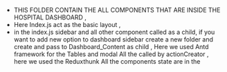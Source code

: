 * THIS FOLDER CONTAIN THE ALL COMPONENTS THAT ARE INSIDE THE HOSPITAL DASHBOARD ,
* Here Index.js act as the basic layout ,
* in the index.js sidebar and all other component called as a child, if you want to add new option to dashboard  sidebar create a new folder and create and pass to Dashboard_Content as child ,
Here we used Antd framework for the Tables and modal 
All the called by actionCreator , here we used the Reduxthunk
All the components state are in the 